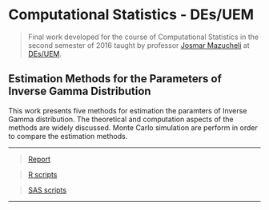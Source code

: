 # Computational Statistics - DEs/UEM #
  
  > Final work developed for the course of Computational Statistics in the second semester of 2016
  taught by professor [Josmar Mazucheli](http://buscatextual.cnpq.br/buscatextual/visualizacv.do?metodo=apresentar&id=K4799931Y7) 
  at [DEs/UEM](http://www.des.uem.br/).

## Estimation Methods for the Parameters of Inverse Gamma Distribution 

This work presents five methods for estimation the paramters of Inverse Gamma distribution. 
The theoretical and computation aspects of the methods are widely discussed. 
Monte Carlo simulation are perform in order to compare the estimation methods. 


***
> [Report](https://github.com/AndrMenezes/nlm2017/raw/master/docs/work1.pdf)

> [R scripts](https://github.com/AndrMenezes/nlm2017/blob/master/scripts/R/analise-NLR1.R)

> [SAS scripts](https://github.com/AndrMenezes/nlm2017/blob/master/scripts/SAS/analise-NLR1.sas)
***

